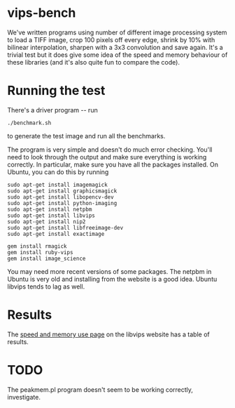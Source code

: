 # vips-bench 

We've written programs using number of different image processing system to
load a TIFF image, crop 100 pixels off every edge, shrink by 10% with bilinear
interpolation, sharpen with a 3x3 convolution and save again. It's a trivial
test but it does give some idea of the speed and memory behaviour of these
libraries (and it's also quite fun to compare the code). 

# Running the test

There's a driver program -- run

	./benchmark.sh

to generate the test image and run all the benchmarks. 

The program is very simple and doesn't do much error checking. You'll need
to look through the output and make sure everything is working correctly. In
particular, make sure you have all the packages installed. On Ubuntu, you
can do this by running

	sudo apt-get install imagemagick
	sudo apt-get install graphicsmagick
	sudo apt-get install libopencv-dev
	sudo apt-get install python-imaging
	sudo apt-get install netpbm
	sudo apt-get install libvips
	sudo apt-get install nip2
	sudo apt-get install libfreeimage-dev
	sudo apt-get install exactimage

	gem install rmagick
	gem install ruby-vips
	gem install image_science

You may need more recent versions of some packages. The netpbm in Ubuntu is
very old and installing from the website is a good idea. Ubuntu libvips tends
to lag as well.

# Results

The
[speed and memory use page](http://www.vips.ecs.soton.ac.uk/index.php?title=Speed_and_Memory_Use) on the libvips website has a table of results. 

# TODO

The peakmem.pl program doesn't seem to be working correctly, investigate.
